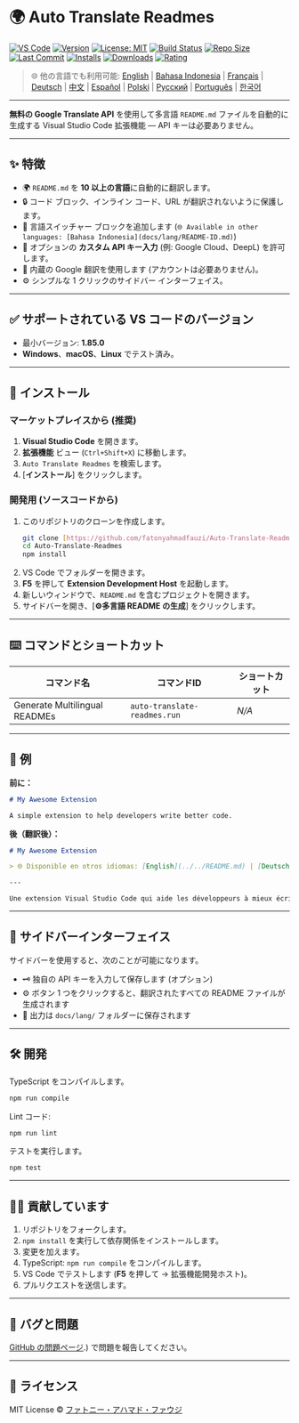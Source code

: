 # 🌍 Auto Translate Readmes

[![VS Code](https://img.shields.io/badge/VS%20Code-1.85.0+-blue.svg)](https://code.visualstudio.com/)
[![Version](https://img.shields.io/github/v/release/fatonyahmadfauzi/Auto-Translate-Readmes?color=blue.svg)](https://github.com/fatonyahmadfauzi/Auto-Translate-Readmes/releases)
[![License: MIT](https://img.shields.io/github/license/fatonyahmadfauzi/Auto-Translate-Readmes?color=green.svg)](../../LICENSE)
[![Build Status](https://github.com/fatonyahmadfauzi/Auto-Translate-Readmes/actions/workflows/main.yml/badge.svg)](https://github.com/fatonyahmadfauzi/Auto-Translate-Readmes/actions)
[![Repo Size](https://img.shields.io/github/repo-size/fatonyahmadfauzi/Auto-Translate-Readmes?color=yellow.svg)](https://github.com/fatonyahmadfauzi/Auto-Translate-Readmes)
[![Last Commit](https://img.shields.io/github/last-commit/fatonyahmadfauzi/Auto-Translate-Readmes?color=brightgreen.svg)](https://github.com/fatonyahmadfauzi/Auto-Translate-Readmes/commits/main)
[![Installs](https://vsmarketplacebadges.dev/installs-short/fatonyahmadfauzi.auto-translate-readmes.svg)](https://marketplace.visualstudio.com/items?itemName=fatonyahmadfauzi.auto-translate-readmes)
[![Downloads](https://vsmarketplacebadges.dev/downloads-short/fatonyahmadfauzi.auto-translate-readmes.svg)](https://marketplace.visualstudio.com/items?itemName=fatonyahmadfauzi.auto-translate-readmes)
[![Rating](https://vsmarketplacebadges.dev/rating-short/fatonyahmadfauzi.auto-translate-readmes.svg)](https://marketplace.visualstudio.com/items?itemName=fatonyahmadfauzi.auto-translate-readmes)

> 🌐 他の言語でも利用可能: [English](../../README.md) | [Bahasa Indonesia](README-ID.md) | [Français](README-FR.md) | [Deutsch](README-DE.md) | [中文](README-ZH.md) | [Español](README-ES.md) | [Polski](README-PL.md) | [Русский](README-RU.md) | [Português](README-PT.md) | [한국어](README-KO.md)

---

**無料の Google Translate API** を使用して多言語 `README.md` ファイルを自動的に生成する Visual Studio Code 拡張機能 — API キーは必要ありません。

---

## ✨ 特徴

- 🌍 `README.md` を **10 以上の言語**に自動的に翻訳します。
- 🔒 コード ブロック、インライン コード、URL が翻訳されないように保護します。
- 💬 言語スイッチャー ブロックを追加します (`🌐 Available in other languages: [Bahasa Indonesia](docs/lang/README-ID.md)`)
- 💾 オプションの **カスタム API キー入力** (例: Google Cloud、DeepL) を許可します。
- 🧠 内蔵の Google 翻訳を使用します (アカウントは必要ありません)。
- ⚙️ シンプルな 1 クリックのサイドバー インターフェイス。

---

## ✅ サポートされている VS コードのバージョン

- 最小バージョン: **1.85.0**
- **Windows**、**macOS**、**Linux** でテスト済み。

---

## 🧩 インストール

### マーケットプレイスから (推奨)

1. **Visual Studio Code** を開きます。
2. **拡張機能** ビュー (`Ctrl+Shift+X`) に移動します。
3. `Auto Translate Readmes` を検索します。
4. [**インストール**] をクリックします。

### 開発用 (ソースコードから)

1. このリポジトリのクローンを作成します。
    ```bash
    git clone [https://github.com/fatonyahmadfauzi/Auto-Translate-Readmes.git](https://github.com/fatonyahmadfauzi/Auto-Translate-Readmes.git)
    cd Auto-Translate-Readmes
    npm install
    ```
2. VS Code でフォルダーを開きます。
3. **F5** を押して **Extension Development Host** を起動します。
4. 新しいウィンドウで、`README.md` を含むプロジェクトを開きます。
5. サイドバーを開き、[**⚙️多言語 README の生成**] をクリックします。

---

## ⌨️ コマンドとショートカット

| コマンド名 | コマンドID | ショートカット |
| ----------------------------- | ---------------------------- | -------- |
| Generate Multilingual READMEs | `auto-translate-readmes.run` | _N/A_    |

---

## 🧠 例

**前に：**

```md
# My Awesome Extension

A simple extension to help developers write better code.
```

**後（翻訳後）：**

```md
# My Awesome Extension

> 🌐 Disponible en otros idiomas: [English](../../README.md) | [Deutsch](README-DE.md) | [Français](README-FR.md)

---

Une extension Visual Studio Code qui aide les développeurs à mieux écrire du code.
```

---

## 🧠 サイドバーインターフェイス

サイドバーを使用すると、次のことが可能になります。

- 🗝️ 独自の API キーを入力して保存します (オプション)
- ⚙️ ボタン 1 つをクリックすると、翻訳されたすべての README ファイルが生成されます
- 📁 出力は `docs/lang/` フォルダーに保存されます

---

## 🛠️ 開発

TypeScript をコンパイルします。

```bash
npm run compile
```

Lint コード:

```bash
npm run lint
```

テストを実行します。

```bash
npm test
```

---

## 🧑‍💻 貢献しています

1. リポジトリをフォークします。
2. `npm install` を実行して依存関係をインストールします。
3. 変更を加えます。
4. TypeScript: `npm run compile` をコンパイルします。
5. VS Code でテストします (**F5** を押して → 拡張機能開発ホスト)。
6. プルリクエストを送信します。

---

## 🐞 バグと問題

[GitHub の問題ページ](https://github.com/fatonyahmadfauzi/Auto-Translate-Readmes/issues).) で問題を報告してください。

---

## 🧾 ライセンス

MIT License © [ファトニー・アハマド・ファウジ](../../LICENSE)
